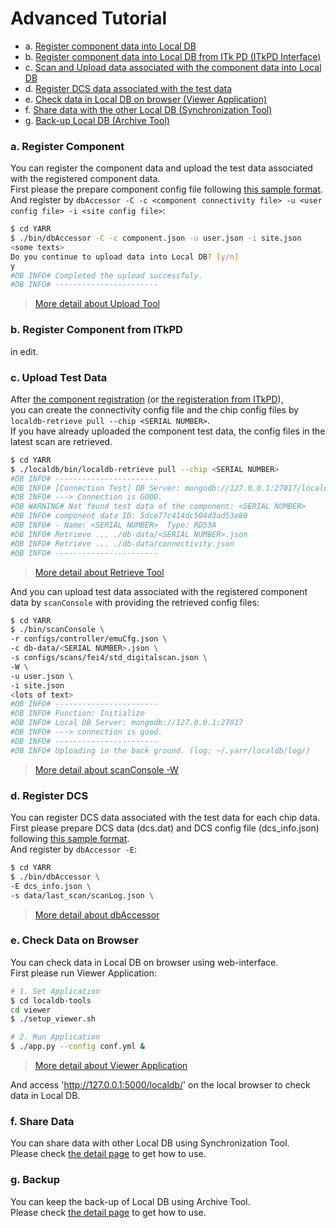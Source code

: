 # Advanced Tutorial

- a. [Register component data into Local DB](#a-register-component)
- b. [Register component data into Local DB from ITk PD (ITkPD Interface)](#b-register-component-from-itkpd)
- c. [Scan and Upload data associated with the component data into Local DB](#c-upload-test-data)
- d. [Register DCS data associated with the test data](#d-register-dcs)
- e. [Check data in Local DB on browser (Viewer Application)](#e-check-data-on-browser)
- f. [Share data with the other Local DB (Synchronization Tool)](#f-share-data)
- g. [Back-up Local DB (Archive Tool)](#g-backup)

### a. Register Component

You can register the component data and upload the test data associated with the registered component data.<br>
First please the prepare component config file following [this sample format](config.md). <br>
And register by `dbAccessor -C -c <component connectivity file> -u <user config file> -i <site config file>`:

```bash
$ cd YARR
$ ./bin/dbAccessor -C -c component.json -u user.json -i site.json
<some texts>
Do you continue to upload data into Local DB? [y/n]
y
#DB INFO# Completed the upload successfuly.
#DB INFO# -----------------------
```
> [More detail about Upload Tool](upload.md)

### b. Register Component from ITkPD

in edit.

### c. Upload Test Data

After [the component registration](#a-register-component) (or [the registeration from ITkPD](#b-register-component-from-itkpd)),<br>
you can create the connectivity config file and the chip config files by `localdb-retrieve pull --chip <SERIAL NUMBER>`.<br>
If you have already uploaded the component test data, the config files in the latest scan are retrieved.

```bash
$ cd YARR
$ ./localdb/bin/localdb-retrieve pull --chip <SERIAL NUMBER>
#DB INFO# -----------------------
#DB INFO# [Connection Test] DB Server: mongodb://127.0.0.1:27017/localdb
#DB INFO# ---> Connection is GOOD.
#DB WARNING# Not found test data of the component: <SERIAL NUMBER>
#DB INFO# component data ID: 5dce77c414dc504d3ad53e80
#DB INFO# - Name: <SERIAL NUMBER>  Type: RD53A
#DB INFO# Retrieve ... ./db-data/<SERIAL NUMBER>.json
#DB INFO# Retrieve ... ./db-data/connectivity.json
#DB INFO# -----------------------
```
> [More detail about Retrieve Tool](retrieve.md)

And you can upload test data associated with the registered component data by `scanConsole` with providing the retrieved config files:

```bash
$ cd YARR
$ ./bin/scanConsole \
-r configs/controller/emuCfg.json \
-c db-data/<SERIAL NUMBER>.json \
-s configs/scans/fei4/std_digitalscan.json \
-W \
-u user.json \
-i site.json
<lots of text>
#DB INFO# -----------------------
#DB INFO# Function: Initialize
#DB INFO# Local DB Server: mongodb://127.0.0.1:27017
#DB INFO# ---> connection is good.
#DB INFO# -----------------------
#DB INFO# Uploading in the back ground. (log: ~/.yarr/localdb/log/)
```
> [More detail about scanConsole -W](scanconsole.md)

### d. Register DCS

You can register DCS data associated with the test data for each chip data.<br>
First please prepare DCS data (dcs.dat) and DCS config file (dcs_info.json) following [this sample format](config.md). <br>
And register by `dbAccessor -E`:

```bash
$ cd YARR
$ ./bin/dbAccessor \
-E dcs_info.json \
-s data/last_scan/scanLog.json \
```
> [More detail about dbAccessor](accessor.md)

### e. Check Data on Browser

You can check data in Local DB on browser using web-interface.<br>
First please run Viewer Application:

```bash
# 1. Set Application
$ cd localdb-tools
cd viewer
$ ./setup_viewer.sh

# 2. Run Application
$ ./app.py --config conf.yml &
```
> [More detail about Viewer Application](viewer.md)

And access 'http://127.0.0.1:5000/localdb/' on the local browser to check data in Local DB.

### f. Share Data

You can share data with other Local DB using Synchronization Tool.<br>
Please check [the detail page](sync.md) to get how to use.

### g. Backup

You can keep the back-up of Local DB using Archive Tool. <br>
Please check [the detail page](archive.md) to get how to use.

